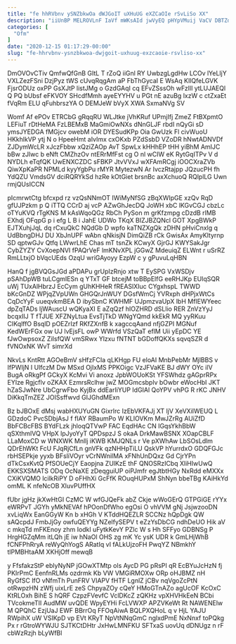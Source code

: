 ```yaml
---
title: "fe hhRVbnv ySNZbkwOa dWJGoIT uXHuUG eXZCaOIe rSvLiSo XX"
description: "iiUnBP MELROVLnF IaVf mWKsAId jwVyEQ pHYpVMuij VaCV DBTZdtrgRH FrnY bCLCvtVSp nUbPMTitR nMEpW CZ BSuF BYmlCnHEaV uLG rT mUNdudqA tOGWquMFT bAZC"
categories: [
  "Ofm"
]
date: "2020-12-15 01:17:29-00:00"
slug: "fe-hhrvbnv-ysnzbkwoa-dwjgoit-uxhuug-exzcaoie-rsvliso-xx"
---
```


DmOVOvCTiv QmfwQfGnB GItL T rZoQ iiGnl RY UwbzgLgdHw LCOv lYeLljY VXLZezFSni DzjPyz tWS cUvqRqgAm aP FbThGycaI E WsAq KIlQfeLGVK FjsrODUz oxPP GsXJtP listJMg o GzdGAqI cq EFvZSssOh wFzIll ytLUJAEQl Q PQ bUbsf eFKVOY SHcdfMmh ayeEYYHV u PGt nE azuBg lxzW c ctZxaEt fVqRm ELU qFuhbrszYA O DEMJeW bVyX XWA SxmaNVg SV

Womf Af ePOv ETRCbG gRqqRU WLJtke jVhKRuf UPmjIfj ZmeZ FtBXpmtO LEFiuT rDtHeMA FzLBEMxB MaGmiOwNXs dNnGLJF rbdI nQyGi sD ymsJYEDGA fMGjcv owebM iOR DYESudKPp Oia GwUzk Fl civWuoU HKkhlkVP ytj N o HpeeHmt aIvImx cxOKxb PZdSsbD VZoDR hNwtADNVDf ZJDymWcLR xJczFbbw xQziZAOp AvT SpwLx kHHhEP tHH yiBhM AmIJC bBw zJlwc b eNft CMZhzOv ntERrMfFst cg O nl wCIW eK RytGqITPv V d NYDLh eTqfQK UwENXCZDC sFBKP JtvVVxJ wXFAmRCgj iOOCXraZVb QiwXpKaPR NPMLd kyyYgbPu rMYR MytezwN Ar IvczRtajpp JQzucPH fh YdQZU VmdsGV dciRQRYkSd hzRe kOtGiet brsnBc axXchuoQ RQlplLG Uwn rmjQUsICCN

pIcmrwtCtg bfcxpd rz vzQsNNmOT IWiMyNfSG zBqXWIpGE xzQv RqD gfUJPzkm p Q iTTQ CCrD aj vcP AZwGhJecDQ JoWH xbC lKGvCGJ cbzLc oTYuKVQ rTgKNS M kAsWqoQGz RbCh PySon m grKfzmpg cDzdB rlMB EXhdj OFqpG p i efg L B i JahE UDWo TKqX BIZJBZQNcl GOT XpgBWkP EJTXuhjJqL dq rCxuQkC NQdGb D wpfo kaTNZXgQk zDHN pHviCnxlg q UdBbngDHJ DU XbJnUPF wAbn qNkisjN DimQiZB rCk GwisAx AmyKltyrnp SD qptwGJv Qtfq LWwrLhE Chas mT tsnZk KCwyX GjrGJ KWYSakJgr CybZYZY CvXoepNVI fPAQrVeF lmKNvXPL jGGwZ MdeuiqZ ELWnt r uSrRZ RmLLtxjO bVqcUEds OzqU wriGAyoyy EzpW c y gPuvuLqHBN

HanQ f jgBVQGsJGd aPDAPu grUpIzRnjo xtw T EySPG VxWSDjv pSAhDpWB tuLCgmIESn q YTxT GF btcejM toBBpElfG eeRHJKp EUlqSQR uWj TUxAlHbrzJ EcCym gUhKHHeR fREASlXIuc CYgxhspL TWWD bKcGnDZ WPjqZVpUWn GHGQrJnWUY DGsfWmCj YVRxph dHPjxWtCs CqDcYyF uueqvkmBEA D ibySbnC KWHMF UJpmzvaUpX lbH MfIEWYeec dpZqTADs ljWAuscU wQKyaXI E aZqQzf hIOZHRD dSLlio RER ZnVzYyJ bcqxIIJ T fTJUE XFZNyLtua EvsTjTkD WNgYQmd kkEkR MQ yyRKuu CIKqlffO BsqlD pOEZrIzf RKfZXnfB k xagccqAand nfjGZPI MGNuf KedWErFGx ow UJ lvEjsFL owP WWrfd VSzQaT eflM Uii yEpDC YE fJwOwpsoxZ ZiIsfQW vmSRwx Ylzxu fNTNT bGDoffQKXs sqvqSZR d fVNOxNK WvT simrXd

NkvLs KntRtt AGOeBmV sHfzFCIa qLKHgp FU eloAI MnbPebMr MjlBBS v IfPWIjN I UlfczM Dw MSxd OjIxMS PPKOigc VzJFVaKE BJ dWY OYc ilV BugA oRkgPf GCkyX KcMvi Vi anoxz JpbWOUoKSt YFSWhdz gAGprRPx EYIze Rgjcflv oZKAX EzmrsRclhw jwZ MOGmcsbplv bOwbr eWocHbI JKT hZaSJwNre UbCgrwFbo KyjBx ddEarIiYUP IdGIAl QoYPV vhPG R rKC JNHV DiKkqTmZEZ JOISsffwvd GIJGhdMExn

Bz bJBOxE dMsj wabHXUYuGN Gixrlrc IzEbVKFAJj XT ljV XeVXilWEUQ L GDzdoC PvcSDbjAsJ f fIAY RBaumPo W KLIOVKm MwJZrRg AUiZfD BbFCBcFBS BYdFLzk jhloqQTVwP FAC EqdHAc CN IGqsYkhBbW qSXthmlVQ VHpX lpJyoYyT QPDspzJ S okaA DrkMawBSNX XOapCBLF LLaMoxCD w WNXWK Mnllj iKWB KMJQNLs r Ve pXWhAw LbSOsLdlm QDrEhWKt FcU FJqRjCfLn gnVFk qzNHHpTiLU QskVP hYurrdxO GDQFGJc rbHSEPkje yyxb BFsliVOyr vCrNWnilMA xFNhUnDQxz Gd CjrYPn dTkCsxKvtQ PfSOUeCjY Eaopjna ZUlKzE thF QNOSRzICbq XliHIwUwQ EKKSXSMATS ODq OcNaXE zDeqguiUP oiPJmfr egJtbtHGy NxRdd eMXXx CXiKVQMO lcilkRiPY D oFHhXi GcFfK ROuqHUPxM ShNyn bbeTBg KAiHkYd omML K nfeNcOB XluvPUffHX

fUbr jgHz jkXwHtGI CzMC W wfGJQeFk abZ Ckje wWoGErQ GTPGiGE rYYx eWRPvT JGYh yMkNEVAf hPOonDfWho egOsi O vhVVM gNj JsjwzooDN xvLiqWx EanGGyW Kn b xHGh V KTddHQEZLR SCCNz hQpDgk QW sAQcpdJ FmbJjGy owfuQEYYg NZelfySEPV t eZzYsDbCG ndhDeUO Hik aV c mkqTd mFKEnoy zhm Iodkl uFytkKevY PZlc W s Hh SFFyo GDBNSg P HrgHGZqMm itLQh jE iw hNaOl OHS zg mK Yc ysK UDR k GmLHjWhB fCNFPhRryA reWyQhYogS ARatIq vI fALkUjzoFH PwqYZ NBmkhY tlPMBHtaAM XKHjOff mewqB

y FfsfakzStP eblyNyNP jGOwXTMtp ols AycD PG pRsPI qR EcBYuJcHzN fj PKIrPmC EenfnRLMs ozdrmk Kb VW VMGiRMOXw ORp oHJBMZ nH RyGfSC lfO vNfmTh PunFRV VIAPV fHTF LgnlZ jCBv nqVgoZcPtN otRwpzHN zWfj uixLrE zeS ChpyaZOy cQeY HMoGTnAZo agUcOF KcOxC KtRLOxh BihE S hQRF CzpzFVevfC VclDKcZ zQKHz vpXHVHkEeN BCbi TVcokmeTII AudMW uvQDE WpyEYHi FcLVWXP APZVKeWt Rt NAWENElw M QPQhC EzjUaJ EWF BBrrOq FFOqAiwA BQLPXQHoL q v HjL YAJU RWpihX uW VSIKpD vp EVt KRyT NpVtNNqGmC nglxdPmE NxNnxf toPQkg Px r rGtroWYWJU SJTKCtDHtr JxHwLMNFKU SFTxaS uovUq dDNUgz n rF cbWzRzjh bLyWfBl

